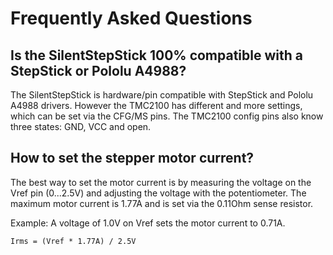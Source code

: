 # Frequently Asked Questions

## Is the SilentStepStick 100% compatible with a StepStick or Pololu A4988?
The SilentStepStick is hardware/pin compatible with StepStick and Pololu A4988 drivers. However the TMC2100 has different and more settings, which can be set via the CFG/MS pins.
The TMC2100 config pins also know three states: GND, VCC and open.


## How to set the stepper motor current?
The best way to set the motor current is by measuring the voltage on the Vref pin (0...2.5V) and
adjusting the voltage with the potentiometer.
The maximum motor current is 1.77A and is set via the 0.11Ohm sense resistor.

Example: A voltage of 1.0V on Vref sets the motor current to 0.71A.

```Irms = (Vref * 1.77A) / 2.5V```
